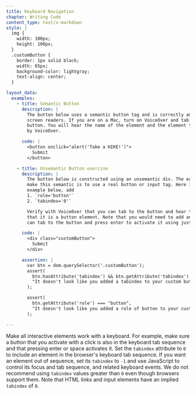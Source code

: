 ```yaml
---
title: Keyboard Navigation
chapter: Writing Code
content_type: text/x-markdown
style: |
  img {
    width: 100px;
    height: 100px;
  }
  .customButton {
    border: 1px solid black;
    width: 65px;
    background-color: lightgray;
    text-align: center;
  }

layout_data:
  examples:
    - title: Semantic Button
      description: |
        The button below uses a semantic button tag and is correctly announced by
        screen readers. If you are on a Mac, turn on VoiceOver and tab to the
        button. You will hear the name of the element and the element type announced
        by VoiceOver.

      code: |
        <button onclick="alert('Take a HIKE!')">
          Submit
        </button>

    - title: Unsemantic Button exercise
      description: |
        The button below is constructed using an unsemantic div. The easiest way to
        make this semantic is to use a real button or input tag. Here is another way. In the
        example below, add
        1. `role='button'`
        2. `tabindex='0'`

        Verify with VoiceOver that you can tab to the button and hear the button name and the fact
        that it is a button element. Note that you would need to add an onkeypress or onkeydown handler to the button so you
        can tab to the button and press enter to activate it using just the keyboard.

      code: |
        <div class="customButton">
          Submit
        </div>

      assertion: |
        var btn = dom.querySelector('.customButton');
        assert(
          btn.hasAttribute('tabindex') && btn.getAttribute('tabindex') === "0",
          "It doesn't look like you added a tabindex to your custom button."
        );

        assert(
          btn.getAttribute('role') === "button",
          "It doesn't look like you added a role of button to your custom button."
        );

---
```

Make all interactive elements work with  a keyboard. For example, make sure a 
button that you activate
with a click is also in the keyboard tab sequence and that pressing enter or space
activates it. Set the `tabindex` attribute to `0` to include an element in the 
browser's keyboard tab sequence.  If you want an element out of sequence, set 
its `tabindex` to `-1` and use JavaScript to control its focus and tab 
sequence, and related keyboard events. We do not recommend using `tabindex` 
values greater than `0` even though browsers support them. Note that HTML links 
and input elements have an implied `tabindex` of `0`.
